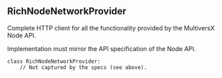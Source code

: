 ## RichNodeNetworkProvider

Complete HTTP client for all the functionality provided by the MultiversX Node API.

Implementation must mirror the API specification of the Node API.

```
class RichNodeNetworkProvider:
    // Not captured by the specs (see above).
```
